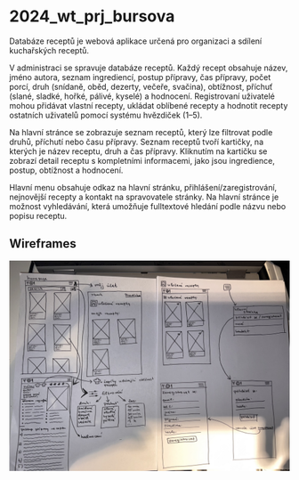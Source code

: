 # 2024_wt_prj_bursova
Databáze receptů je webová aplikace určená pro organizaci a sdílení kuchařských receptů.

V administraci se spravuje databáze receptů. Každý recept obsahuje název, jméno autora, seznam ingrediencí, postup přípravy, čas přípravy, počet porcí, druh (snídaně, oběd, dezerty, večeře, svačina), obtížnost, příchuť (slané, sladké, hořké, pálivé, kyselé) a hodnocení. Registrovaní uživatelé mohou přidávat vlastní recepty, ukládat oblíbené recepty a hodnotit recepty ostatních uživatelů pomocí systému hvězdiček (1–5).

Na hlavní stránce se zobrazuje seznam receptů, který lze filtrovat podle druhů, příchutí nebo času přípravy. Seznam receptů tvoří kartičky, na kterých je název receptu, druh a čas přípravy. Kliknutím na kartičku se zobrazí detail receptu s kompletními informacemi, jako jsou ingredience, postup, obtížnost a hodnocení.

Hlavní menu obsahuje odkaz na hlavní stránku, přihlášení/zaregistrování, nejnovější recepty a kontakt na spravovatele stránky. Na hlavní stránce je možnost vyhledávání, která umožňuje fulltextové hledání podle názvu nebo popisu receptu. 


 ## Wireframes

![Wireframe](IMG_1303.jpeg)
